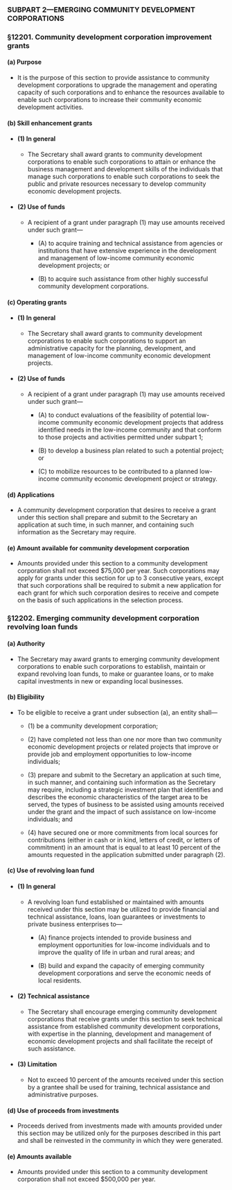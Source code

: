 ### SUBPART 2—EMERGING COMMUNITY DEVELOPMENT CORPORATIONS

### §12201. Community development corporation improvement grants
#### (a) Purpose
* It is the purpose of this section to provide assistance to community development corporations to upgrade the management and operating capacity of such corporations and to enhance the resources available to enable such corporations to increase their community economic development activities.

#### (b) Skill enhancement grants
* #### (1) In general
  * The Secretary shall award grants to community development corporations to enable such corporations to attain or enhance the business management and development skills of the individuals that manage such corporations to enable such corporations to seek the public and private resources necessary to develop community economic development projects.

* #### (2) Use of funds
  * A recipient of a grant under paragraph (1) may use amounts received under such grant—

    * (A) to acquire training and technical assistance from agencies or institutions that have extensive experience in the development and management of low-income community economic development projects; or

    * (B) to acquire such assistance from other highly successful community development corporations.

#### (c) Operating grants
* #### (1) In general
  * The Secretary shall award grants to community development corporations to enable such corporations to support an administrative capacity for the planning, development, and management of low-income community economic development projects.

* #### (2) Use of funds
  * A recipient of a grant under paragraph (1) may use amounts received under such grant—

    * (A) to conduct evaluations of the feasibility of potential low-income community economic development projects that address identified needs in the low-income community and that conform to those projects and activities permitted under subpart 1;

    * (B) to develop a business plan related to such a potential project; or

    * (C) to mobilize resources to be contributed to a planned low-income community economic development project or strategy.

#### (d) Applications
* A community development corporation that desires to receive a grant under this section shall prepare and submit to the Secretary an application at such time, in such manner, and containing such information as the Secretary may require.

#### (e) Amount available for community development corporation
* Amounts provided under this section to a community development corporation shall not exceed $75,000 per year. Such corporations may apply for grants under this section for up to 3 consecutive years, except that such corporations shall be required to submit a new application for each grant for which such corporation desires to receive and compete on the basis of such applications in the selection process.

### §12202. Emerging community development corporation revolving loan funds
#### (a) Authority
* The Secretary may award grants to emerging community development corporations to enable such corporations to establish, maintain or expand revolving loan funds, to make or guarantee loans, or to make capital investments in new or expanding local businesses.

#### (b) Eligibility
* To be eligible to receive a grant under subsection (a), an entity shall—

  * (1) be a community development corporation;

  * (2) have completed not less than one nor more than two community economic development projects or related projects that improve or provide job and employment opportunities to low-income individuals;

  * (3) prepare and submit to the Secretary an application at such time, in such manner, and containing such information as the Secretary may require, including a strategic investment plan that identifies and describes the economic characteristics of the target area to be served, the types of business to be assisted using amounts received under the grant and the impact of such assistance on low-income individuals; and

  * (4) have secured one or more commitments from local sources for contributions (either in cash or in kind, letters of credit, or letters of commitment) in an amount that is equal to at least 10 percent of the amounts requested in the application submitted under paragraph (2).

#### (c) Use of revolving loan fund
* #### (1) In general
  * A revolving loan fund established or maintained with amounts received under this section may be utilized to provide financial and technical assistance, loans, loan guarantees or investments to private business enterprises to—

    * (A) finance projects intended to provide business and employment opportunities for low-income individuals and to improve the quality of life in urban and rural areas; and

    * (B) build and expand the capacity of emerging community development corporations and serve the economic needs of local residents.

* #### (2) Technical assistance
  * The Secretary shall encourage emerging community development corporations that receive grants under this section to seek technical assistance from established community development corporations, with expertise in the planning, development and management of economic development projects and shall facilitate the receipt of such assistance.

* #### (3) Limitation
  * Not to exceed 10 percent of the amounts received under this section by a grantee shall be used for training, technical assistance and administrative purposes.

#### (d) Use of proceeds from investments
* Proceeds derived from investments made with amounts provided under this section may be utilized only for the purposes described in this part and shall be reinvested in the community in which they were generated.

#### (e) Amounts available
* Amounts provided under this section to a community development corporation shall not exceed $500,000 per year.